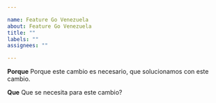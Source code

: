 ```yaml
---

name: Feature Go Venezuela
about: Feature Go Venezuela
title: ""
labels: ""
assignees: ""

---
```


**Porque**
Porque este cambio es necesario, que solucionamos con este cambio.

**Que**
Que se necesita para este cambio?
